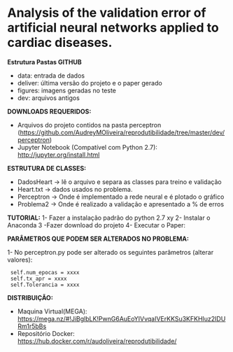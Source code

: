 # Analysis of the validation error of artificial neural networks applied to cardiac diseases.

<b>Estrutura Pastas GITHUB</b>
- data: entrada de dados 
- deliver: última versão do projeto  e o paper gerado
- figures: imagens geradas no teste
- dev: arquivos antigos

<b>DOWNLOADS REQUERIDOS:</b>

- Arquivos do projeto contidos na pasta perceptron (https://github.com/AudreyMOliveira/reprodutibilidade/tree/master/dev/perceptron)
- Jupyter Notebook (Compatível com Python 2.7): http://jupyter.org/install.html

<b>ESTRUTURA DE CLASSES:</b>
- DadosHeart -> lê o arquivo e separa as classes para treino e validação
- Heart.txt  -> dados usados no problema.
- Perceptron -> Onde é implementado a rede neural e é plotado o gráfico
- Problema2  -> Onde é realizado a validação e apresentado a % de erros 

<b>TUTORIAL:</b>
     1- Fazer a instalação padrão do python 2.7 xy
     2- Instalar o Anaconda
     3 -Fazer download do projeto
     4- Executar o Paper:

<b>PARÂMETROS QUE PODEM SER ALTERADOS NO PROBLEMA:</b>

1- No perceptron.py pode ser alterado os seguintes parâmetros (alterar valores):

     self.num_epocas = xxxx
     self.tx_apr = xxxx
     self.Tolerancia = xxxx

<b>DISTRIBUIÇÃO:</b>

- Maquina Virtual(MEGA): https://mega.nz/#!JiBglbLK!PwnG6AuEoYIVvqaIVErKKSu3KFKHIuz2IDURm1r5bBs
- Repositório Docker: https://hub.docker.com/r/audoliveira/reprodutibilidade/
